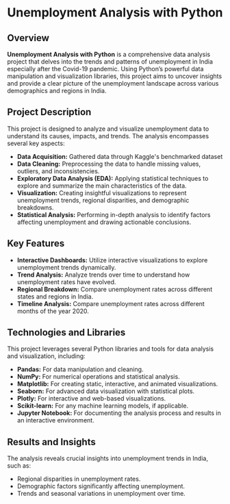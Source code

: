 # Unemployment Analysis with Python

## Overview

**Unemployment Analysis with Python** is a comprehensive data analysis project that delves into the trends and patterns of unemployment in India especially after the Covid-19 pandemic. Using Python’s powerful data manipulation and visualization libraries, this project aims to uncover insights and provide a clear picture of the unemployment landscape across various demographics and regions in India.

## Project Description

This project is designed to analyze and visualize unemployment data to understand its causes, impacts, and trends. The analysis encompasses several key aspects:

- **Data Acquisition:** Gathered data through Kaggle's benchmarked dataset
- **Data Cleaning:** Preprocessing the data to handle missing values, outliers, and inconsistencies.
- **Exploratory Data Analysis (EDA):** Applying statistical techniques to explore and summarize the main characteristics of the data.
- **Visualization:** Creating insightful visualizations to represent unemployment trends, regional disparities, and demographic breakdowns.
- **Statistical Analysis:** Performing in-depth analysis to identify factors affecting unemployment and drawing actionable conclusions.

## Key Features

- **Interactive Dashboards:** Utilize interactive visualizations to explore unemployment trends dynamically.
- **Trend Analysis:** Analyze trends over time to understand how unemployment rates have evolved.
- **Regional Breakdown:** Compare unemployment rates across different states and regions in India.
- **Timeline Analysis:** Compare unemployment rates across different months of the year 2020.

## Technologies and Libraries

This project leverages several Python libraries and tools for data analysis and visualization, including:

- **Pandas:** For data manipulation and cleaning.
- **NumPy:** For numerical operations and statistical analysis.
- **Matplotlib:** For creating static, interactive, and animated visualizations.
- **Seaborn:** For advanced data visualization with statistical plots.
- **Plotly:** For interactive and web-based visualizations.
- **Scikit-learn:** For any machine learning models, if applicable.
- **Jupyter Notebook:** For documenting the analysis process and results in an interactive environment.


## Results and Insights

The analysis reveals crucial insights into unemployment trends in India, such as:

- Regional disparities in unemployment rates.
- Demographic factors significantly affecting unemployment.
- Trends and seasonal variations in unemployment over time.


